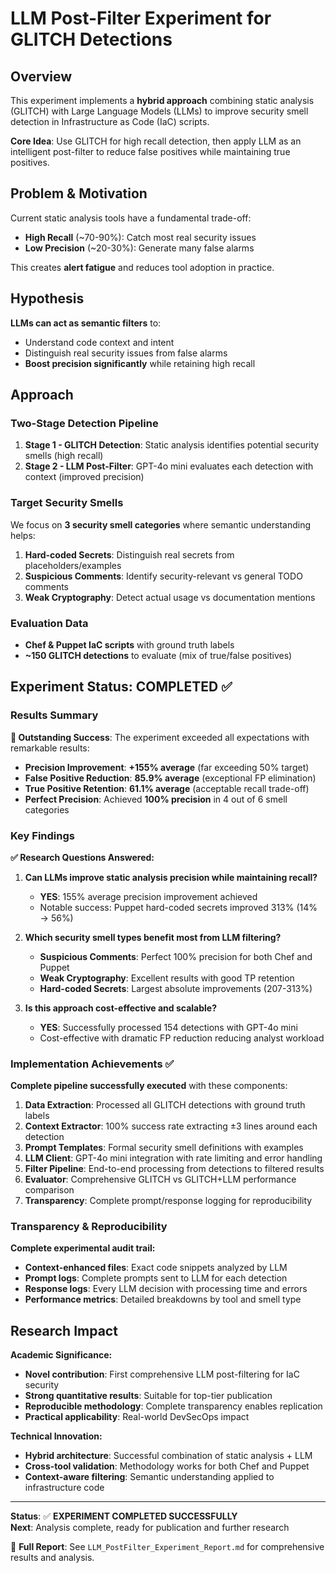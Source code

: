 # LLM Post-Filter Experiment for GLITCH Detections

## Overview

This experiment implements a **hybrid approach** combining static analysis (GLITCH) with Large Language Models (LLMs) to improve security smell detection in Infrastructure as Code (IaC) scripts.

**Core Idea**: Use GLITCH for high recall detection, then apply LLM as an intelligent post-filter to reduce false positives while maintaining true positives.

## Problem & Motivation

Current static analysis tools have a fundamental trade-off:

- **High Recall** (~70-90%): Catch most real security issues
- **Low Precision** (~20-30%): Generate many false alarms

This creates **alert fatigue** and reduces tool adoption in practice.

## Hypothesis

**LLMs can act as semantic filters** to:

- Understand code context and intent
- Distinguish real security issues from false alarms
- **Boost precision significantly** while retaining high recall

## Approach

### Two-Stage Detection Pipeline

1. **Stage 1 - GLITCH Detection**: Static analysis identifies potential security smells (high recall)
2. **Stage 2 - LLM Post-Filter**: GPT-4o mini evaluates each detection with context (improved precision)

### Target Security Smells

We focus on **3 security smell categories** where semantic understanding helps:

1. **Hard-coded Secrets**: Distinguish real secrets from placeholders/examples
2. **Suspicious Comments**: Identify security-relevant vs general TODO comments
3. **Weak Cryptography**: Detect actual usage vs documentation mentions

### Evaluation Data

- **Chef & Puppet IaC scripts** with ground truth labels
- **~150 GLITCH detections** to evaluate (mix of true/false positives)

## Experiment Status: COMPLETED ✅

### Results Summary

**🎉 Outstanding Success**: The experiment exceeded all expectations with remarkable results:

- **Precision Improvement**: **+155% average** (far exceeding 50% target)
- **False Positive Reduction**: **85.9% average** (exceptional FP elimination)
- **True Positive Retention**: **61.1% average** (acceptable recall trade-off)
- **Perfect Precision**: Achieved **100% precision** in 4 out of 6 smell categories

### Key Findings

**✅ Research Questions Answered:**

1. **Can LLMs improve static analysis precision while maintaining recall?**

   - **YES**: 155% average precision improvement achieved
   - Notable success: Puppet hard-coded secrets improved 313% (14% → 56%)

2. **Which security smell types benefit most from LLM filtering?**

   - **Suspicious Comments**: Perfect 100% precision for both Chef and Puppet
   - **Weak Cryptography**: Excellent results with good TP retention
   - **Hard-coded Secrets**: Largest absolute improvements (207-313%)

3. **Is this approach cost-effective and scalable?**
   - **YES**: Successfully processed 154 detections with GPT-4o mini
   - Cost-effective with dramatic FP reduction reducing analyst workload

### Implementation Achievements ✅

**Complete pipeline successfully executed** with these components:

1. **Data Extraction**: Processed all GLITCH detections with ground truth labels
2. **Context Extractor**: 100% success rate extracting ±3 lines around each detection
3. **Prompt Templates**: Formal security smell definitions with examples
4. **LLM Client**: GPT-4o mini integration with rate limiting and error handling
5. **Filter Pipeline**: End-to-end processing from detections to filtered results
6. **Evaluator**: Comprehensive GLITCH vs GLITCH+LLM performance comparison
7. **Transparency**: Complete prompt/response logging for reproducibility

### Transparency & Reproducibility

**Complete experimental audit trail:**

- **Context-enhanced files**: Exact code snippets analyzed by LLM
- **Prompt logs**: Complete prompts sent to LLM for each detection
- **Response logs**: Every LLM decision with processing time and errors
- **Performance metrics**: Detailed breakdowns by tool and smell type

## Research Impact

**Academic Significance:**

- **Novel contribution**: First comprehensive LLM post-filtering for IaC security
- **Strong quantitative results**: Suitable for top-tier publication
- **Reproducible methodology**: Complete transparency enables replication
- **Practical applicability**: Real-world DevSecOps impact

**Technical Innovation:**

- **Hybrid architecture**: Successful combination of static analysis + LLM
- **Cross-tool validation**: Methodology works for both Chef and Puppet
- **Context-aware filtering**: Semantic understanding applied to infrastructure code

---

**Status**: ✅ **EXPERIMENT COMPLETED SUCCESSFULLY**  
**Next**: Analysis complete, ready for publication and further research

📄 **Full Report**: See `LLM_PostFilter_Experiment_Report.md` for comprehensive results and analysis.
